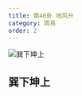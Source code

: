 ```yaml
---
title: 第46卦 地风升
category: 周易
order: 2
---
```


![巽下坤上](https://upload.wikimedia.org/wikipedia/commons/7/75/Yijing-46.png)

## 巽下坤上